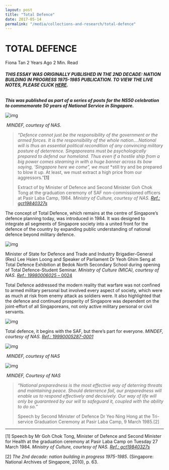 ```yaml
---
layout: post
title: "Total Defence"
date: 2017-05-14
permalink: "/media/collections-and-research/total-defence"
---
```


# TOTAL DEFENCE

Fiona Tan 2 Years Ago 2 Min. Read

###### **THIS ESSAY WAS ORIGINALLY PUBLISHED IN THE 2ND DECADE: NATION BUILDING IN PROGRESS 1975-1985 PUBLICATION. TO VIEW THE LIVE NOTES, PLEASE CLICK [HERE](http://www.nas.gov.sg/1stCab/7585/travel_exh_Sec2.html).**

***This was published as part of a series of posts for the NS50 celebration to commemorate 50 years of National Service in Singapore.*** 

![img](http://www.nas.gov.sg/blogs/offtherecord/wp-content/uploads/2017/08/img_599d9bee75e3f.png)

​                                                            *MINDEF, courtesy of NAS.*

> *“Defence cannot just be the responsibility of the government or the armed forces. It is the responsibility of the whole nation….National will is thus an essential political recondition of any convincing military posture of deterrence. Singaporeans must be psychologically prepared to defend our homeland. Thus even if a hostile ship from a big power comes steaming in with a huge banner across its bow saying, ‘Singapore here we come”, we must* *still try and be prepared to blow it up. At least, we must extract a high price from our aggressors.”**[1\]**
>
> Extract of by Minister of Defence and Second Minister Goh Chok Tong at the graduation ceremony of SAF non-commissioned officers at Pasir Laba Camp, 1984. *Ministry of Culture, courtesy of NAS. [Ref.: gct19840327s](http://www.nas.gov.sg/archivesonline/speeches/record-details/71a726b8-115d-11e3-83d5-0050568939ad)*

 

The concept of Total Defence, which remains at the centre of Singapore’s defence planning today, was introduced in 1984. It was designed to integrate all segments of Singapore society into a united front for the defence of the country by expanding public understanding of national defence beyond military defence.

![img](http://www.nas.gov.sg/blogs/offtherecord/wp-content/uploads/2017/08/img_599d9c277a681.png)

Minister of State for Defence and Trade and Industry Brigadier-General (Res) Lee Hsien Loong and Speaker of Parliament Dr Yeoh Ghim Seng at Total Defence Exhibition at Bedok North Secondary School during opening of Total Defence-Student Seminar.  *Ministry of Culture (MICA), courtesy of NAS*. [*Ref.: 19980006025 –* 0024](http://www.nas.gov.sg/archivesonline/photographs/record-details/25c2e182-1162-11e3-83d5-0050568939ad)

Total Defence addressed the modern reality that warfare was not confined to armed military personal but involved every aspect of society, which were as much at risk from enemy attack as soldiers were. It also highlighted that the defence and continued prosperity of Singapore was dependent on the joint-effort of all Singaporeans, not only active military personal or civil servants.

![img](http://www.nas.gov.sg/blogs/offtherecord/wp-content/uploads/2017/08/img_599d9c4d0897d.png)

Total defence, it begins with the SAF, but there’s part for everyone. *MINDEF, courtesy of NAS. [Ref.: 19990005287-0001](http://www.nas.gov.sg/archivesonline/posters/record-details/31035670-115c-11e3-83d5-0050568939ad)*

![img](http://www.nas.gov.sg/blogs/offtherecord/wp-content/uploads/2017/08/img_599d9c5f1ce6b.png)

​                                                                         *MINDEF, courtesy of NAS*

![img](http://www.nas.gov.sg/blogs/offtherecord/wp-content/uploads/2017/08/img_599d9c8ca7311.png)

​                                                                      *MINDEF, Courtesy of NAS*

> *“National preparedness is the most effective way of deterring threats and maintaining peace. Should deterrence fail, our preparedness will enable us to respond effectively and decisively. Our way of life will only be guaranteed by our will to safeguard it, coupled with the ability to do so.”*
>
> Speech by Second Minister of Defence Dr Yeo Ning Hong at the Tri-service Graduation Ceremony at Pasir Laba Camp, 9 March 1985.[2]

 

------

[1] Speech by Mr Goh Chok Tong, Minister of Defence and Second Minister for Health at the graduation ceremony at Pasir Laba Camp on Tuesday 27 March 1984. *Ministry of Culture, courtesy of NAS. [Ref.: gct19840327s](http://www.nas.gov.sg/archivesonline/speeches/record-details/71a726b8-115d-11e3-83d5-0050568939ad)*

[2] *The 2nd decade: nation building in progress 1975-1985*. (Singapore: National Archives of Singapore, 2010), p. 63.

